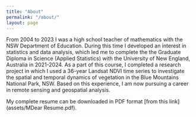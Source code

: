```yaml
---
title: "About"
permalink: "/about/"
layout: page
---
```


From 2004 to 2023 I was a high school teacher of mathematics with the NSW Department of Education. During this time I developed an interest in statistics and data analysis, which led me to complete the the Graduate Diploma in Science (Applied Statistics) with the University of New England, Australia in 2021-2024. As a part of this course, I completed a research project in which I used a 36-year Landsat NDVI time series to investigate the spatial and temporal dynamics of vegetation in the Blue Mountains National Park, NSW. Based on this experience, I am now pursuing a career in remote sensing and geospatial analysis.

My complete resume can be downloaded in PDF format [from this link](assets/MDear Resume.pdf).

